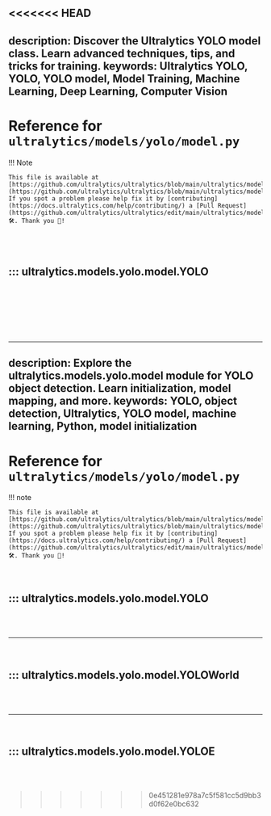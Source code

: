 <<<<<<< HEAD
---
description: Discover the Ultralytics YOLO model class. Learn advanced techniques, tips, and tricks for training.
keywords: Ultralytics YOLO, YOLO, YOLO model, Model Training, Machine Learning, Deep Learning, Computer Vision
---

# Reference for `ultralytics/models/yolo/model.py`

!!! Note

    This file is available at [https://github.com/ultralytics/ultralytics/blob/main/ultralytics/models/yolo/model.py](https://github.com/ultralytics/ultralytics/blob/main/ultralytics/models/yolo/model.py). If you spot a problem please help fix it by [contributing](https://docs.ultralytics.com/help/contributing/) a [Pull Request](https://github.com/ultralytics/ultralytics/edit/main/ultralytics/models/yolo/model.py) 🛠️. Thank you 🙏!

<br><br>

## ::: ultralytics.models.yolo.model.YOLO

<br><br>
=======
---
description: Explore the ultralytics.models.yolo.model module for YOLO object detection. Learn initialization, model mapping, and more.
keywords: YOLO, object detection, Ultralytics, YOLO model, machine learning, Python, model initialization
---

# Reference for `ultralytics/models/yolo/model.py`

!!! note

    This file is available at [https://github.com/ultralytics/ultralytics/blob/main/ultralytics/models/yolo/model.py](https://github.com/ultralytics/ultralytics/blob/main/ultralytics/models/yolo/model.py). If you spot a problem please help fix it by [contributing](https://docs.ultralytics.com/help/contributing/) a [Pull Request](https://github.com/ultralytics/ultralytics/edit/main/ultralytics/models/yolo/model.py) 🛠️. Thank you 🙏!

<br>

## ::: ultralytics.models.yolo.model.YOLO

<br><br><hr><br>

## ::: ultralytics.models.yolo.model.YOLOWorld

<br><br><hr><br>

## ::: ultralytics.models.yolo.model.YOLOE

<br><br>
>>>>>>> 0e451281e978a7c5f581cc5d9bb3d0f62e0bc632
